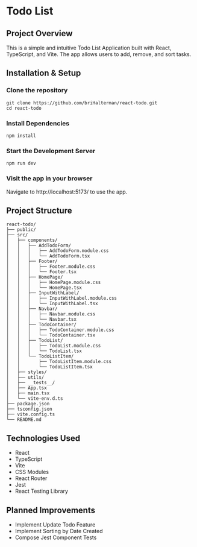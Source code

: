 # Todo List

## Project Overview
This is a simple and intuitive Todo List Application built with React, TypeScript, and Vite. The app allows users to add, remove, and sort tasks.

## Installation & Setup

### Clone the repository
```
git clone https://github.com/briHalterman/react-todo.git
cd react-todo
```
### Install Dependencies
```
npm install
```
### Start the Development Server
```
npm run dev
```
### Visit the app in your browser
Navigate to http://localhost:5173/ to use the app.

## Project Structure
```
react-todo/
├── public/
├── src/
│   ├── components/
│   │   ├── AddTodoForm/
│   │   │   ├── AddTodoForm.module.css
│   │   │   └── AddTodoForm.tsx
│   │   ├── Footer/
│   │   │   ├── Footer.module.css
│   │   │   └── Footer.tsx
│   │   ├── HomePage/
│   │   │   ├── HomePage.module.css
│   │   │   └── HomePage.tsx
│   │   ├── InputWithLabel/
│   │   │   ├── InputWithLabel.module.css
│   │   │   └── InputWithLabel.tsx
│   │   ├── Navbar/
│   │   │   ├── Navbar.module.css
│   │   │   └── Navbar.tsx
│   │   ├── TodoContainer/
│   │   │   ├── TodoContainer.module.css
│   │   │   └── TodoContainer.tsx
│   │   ├── TodoList/
│   │   │   ├── TodoList.module.css
│   │   │   └── TodoList.tsx
│   │   └── TodoListItem/
│   │       ├── TodoListItem.module.css
│   │       └── TodoListItem.tsx
│   ├── styles/
│   ├── utils/
│   ├── __tests__/
│   ├── App.tsx
│   ├── main.tsx
│   └── vite-env.d.ts
├── package.json
├── tsconfig.json
├── vite.config.ts
└── README.md
```

## Technologies Used
- React
- TypeScript
- Vite
- CSS Modules
- React Router
- Jest
- React Testing Library

## Planned Improvements
- Implement Update Todo Feature
- Implement Sorting by Date Created
- Compose Jest Component Tests